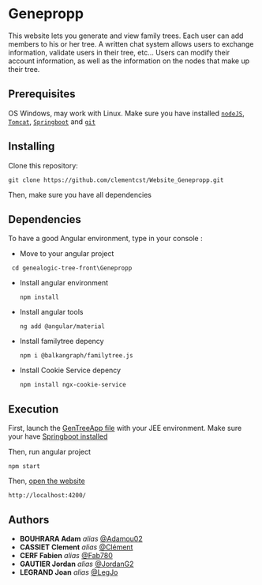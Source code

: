 # Genepropp


This website lets you generate and view family trees. Each user can add members to his or her tree. A written chat system allows users to exchange information, validate users in their tree, etc...
Users can modify their account information, as well as the information on the nodes that make up their tree.


## Prerequisites

OS Windows, may work with Linux.
Make sure you have installed [```nodeJS```](https://nodejs.org/en), [```Tomcat```](https://tomcat.apache.org/), [```Springboot```](https://spring.io/projects/spring-boot/) and [```git``` ](https://git-scm.com/downloads)


## Installing

Clone this repository:

```
git clone https://github.com/clementcst/Website_Genepropp.git
```

Then, make sure you have all dependencies


## Dependencies

To have a good Angular environment, type in your console :

- Move to your angular project
 ```
  cd genealogic-tree-front\Genepropp
 ```

- Install angular environment
  ```
  npm install
  ```

- Install angular tools
  ```
  ng add @angular/material
  ```

- Install familytree depency
  ```
  npm i @balkangraph/familytree.js
  ```

- Install Cookie Service depency
  ```
  npm install ngx-cookie-service
  ```



## Execution

First, launch the [GenTreeApp file](genealogic-tree-back/src/main/java/com/acfjj/app/GenealogicTreeApplication.java) with your JEE environment.
Make sure your have [Springboot installed](README.md#Prerequisites)

Then, run angular project
  ```
  npm start
  ```

Then, [open the website](http://localhost:4200/)
```
http://localhost:4200/
```



## Authors

* **BOUHRARA Adam** _alias_ [@Adamou02](https://github.com/Adamou02)
* **CASSIET Clement** _alias_ [@Clément](https://github.com/clementcst)
* **CERF Fabien** _alias_ [@Fab780](https://github.com/Fab780)
* **GAUTIER Jordan** _alias_ [@JordanG2](https://github.com/JordanG2)
* **LEGRAND Joan** _alias_ [@LegJo](https://github.com/LegJo)
